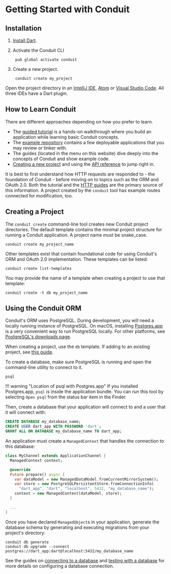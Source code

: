 # Getting Started with Conduit

## Installation

1. [Install Dart](https://www.dartlang.org/install).
2. Activate the Conduit CLI

   ```text
    pub global activate conduit
   ```

3. Create a new project.

   ```text
    conduit create my_project
   ```

Open the project directory in an [IntelliJ IDE](https://www.jetbrains.com/idea/download/), [Atom](https://atom.io) or [Visual Studio Code](https://code.visualstudio.com). All three IDEs have a Dart plugin.

## How to Learn Conduit

There are different approaches depending on how you prefer to learn.

* The [guided tutorial](tut/getting-started.md) is a hands-on walkthrough where you build an application while learning basic Conduit concepts.
* The [example repository](https://github.com/conduit.dart/conduit_examples) contains a few deployable applications that you may review or tinker with.
* The guides \(located in the menu on this website\) dive deeply into the concepts of Conduit and show example code.
* [Creating a new project](getting_started.md#creating-a-project) and using the [API reference](https://pub.dev/documentation/conduit/latest/) to jump right in.

It is best to first understand how HTTP requests are responded to - the foundation of Conduit - before moving on to topics such as the ORM and OAuth 2.0. Both the tutorial and the [HTTP guides](getting_started.md) are the primary source of this information. A project created by the `conduit` tool has example routes connected for modification, too.

## Creating a Project

The `conduit create` command-line tool creates new Conduit project directories. The default template contains the minimal project structure for running a Conduit application. A project name must be snake\_case.

```text
conduit create my_project_name
```

Other templates exist that contain foundational code for using Conduit's ORM and OAuth 2.0 implementation. These templates can be listed:

```text
conduit create list-templates
```

You may provide the name of a template when creating a project to use that template:

```text
conduit create -t db my_project_name
```

## Using the Conduit ORM

Conduit's ORM uses PostgreSQL. During development, you will need a locally running instance of PostgreSQL. On macOS, installing [Postgres.app](https://postgresapp.com) is a very convenient way to run PostgreSQL locally. For other platforms, see [PostgreSQL's downloads page](https://www.postgresql.org/download/).

When creating a project, use the `db` template. If adding to an existing project, see [this guide](db/connecting.md).

To create a database, make sure PostgreSQL is running and open the command-line utility to connect to it.

```text
psql
```

!!! warning "Location of psql with Postgres.app" If you installed Postgres.app, `psql` is inside the application bundle. You can run this tool by selecting `Open psql` from the status bar item in the Finder.

Then, create a database that your application will connect to and a user that it will connect with:

```sql
CREATE DATABASE my_database_name;
CREATE USER dart_app WITH PASSWORD 'dart';
GRANT ALL ON DATABASE my_database_name TO dart_app;
```

An application must create a `ManagedContext` that handles the connection to this database:

```dart
class MyChannel extends ApplicationChannel {
  ManagedContext context;

  @override
  Future prepare() async {
    var dataModel = new ManagedDataModel.fromCurrentMirrorSystem();
    var store = new PostgreSQLPersistentStore.fromConnectionInfo(
      "dart_app", "dart", "localhost", 5432, "my_database_name");
    context = new ManagedContext(dataModel, store);
  }

  ...
}
```

Once you have declared `ManagedObject`s in your application, generate the database schema by generating and executing migrations from your project's directory:

```text
conduit db generate
conduit db upgrade --connect postgres://dart_app:dart@localhost:5432/my_database_name
```

See the guides on [connecting to a database](db/connecting.md) and [testing with a database](testing/mixins.md) for more details on configuring a database connection.


